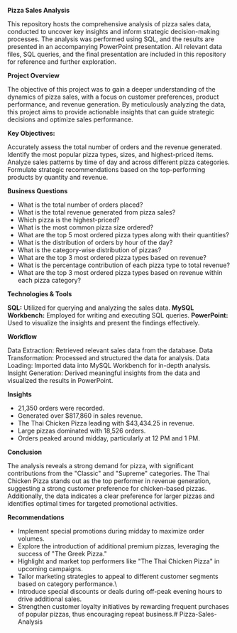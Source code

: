 **Pizza Sales Analysis**

This repository hosts the comprehensive analysis of pizza sales data, conducted to uncover key insights and inform strategic decision-making processes. The analysis was performed using SQL, and the results are presented in an accompanying PowerPoint presentation. All relevant data files, SQL queries, and the final presentation are included in this repository for reference and further exploration.

**Project Overview**

The objective of this project was to gain a deeper understanding of the dynamics of pizza sales, with a focus on customer preferences, product performance, and revenue generation. By meticulously analyzing the data, this project aims to provide actionable insights that can guide strategic decisions and optimize sales performance.

**Key Objectives:**

Accurately assess the total number of orders and the revenue generated.
Identify the most popular pizza types, sizes, and highest-priced items.
Analyze sales patterns by time of day and across different pizza categories.
Formulate strategic recommendations based on the top-performing products by quantity and revenue.

**Business Questions**

* What is the total number of orders placed?
* What is the total revenue generated from pizza sales?
* Which pizza is the highest-priced?
* What is the most common pizza size ordered?
* What are the top 5 most ordered pizza types along with their quantities?
* What is the distribution of orders by hour of the day?
* What is the category-wise distribution of pizzas?
* What are the top 3 most ordered pizza types based on revenue?
* What is the percentage contribution of each pizza type to total revenue?
* What are the top 3 most ordered pizza types based on revenue within each pizza category?

**Technologies & Tools**

**SQL:** Utilized for querying and analyzing the sales data.
**MySQL Workbench:** Employed for writing and executing SQL queries.
**PowerPoint:** Used to visualize the insights and present the findings effectively.

**Workflow**

Data Extraction: Retrieved relevant sales data from the database.
Data Transformation: Processed and structured the data for analysis.
Data Loading: Imported data into MySQL Workbench for in-depth analysis.
Insight Generation: Derived meaningful insights from the data and visualized the results in PowerPoint.

**Insights**

* 21,350 orders were recorded.
* Generated over $817,860 in sales revenue.
* The Thai Chicken Pizza leading with $43,434.25 in revenue.
* Large pizzas dominated with 18,526 orders.
* Orders peaked around midday, particularly at 12 PM and 1 PM.

**Conclusion**

The analysis reveals a strong demand for pizza, with significant contributions from the "Classic" and "Supreme" categories. The Thai Chicken Pizza stands out as the top performer in revenue generation, suggesting a strong customer preference for chicken-based pizzas. Additionally, the data indicates a clear preference for larger pizzas and identifies optimal times for targeted promotional activities.

**Recommendations**

* Implement special promotions during midday to maximize order volumes.
* Explore the introduction of additional premium pizzas, leveraging the success of "The Greek Pizza."
* Highlight and market top performers like "The Thai Chicken Pizza" in upcoming campaigns.
* Tailor marketing strategies to appeal to different customer segments based on category performance.\
* Introduce special discounts or deals during off-peak evening hours to drive additional sales.
* Strengthen customer loyalty initiatives by rewarding frequent purchases of popular pizzas, thus encouraging repeat business.# Pizza-Sales-Analysis

